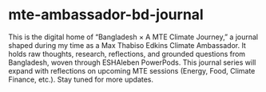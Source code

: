 # mte-ambassador-bd-journal
This is the digital home of “Bangladesh × A MTE Climate Journey,” a journal shaped during my time as a Max Thabiso Edkins Climate Ambassador. It holds raw thoughts, research, reflections, and grounded questions from Bangladesh, woven through ESHAleben PowerPods.
This journal series will expand with reflections on upcoming MTE sessions (Energy, Food, Climate Finance, etc.). Stay tuned for more updates.
